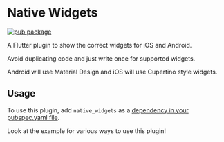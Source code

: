 # Native Widgets

[![pub package](https://img.shields.io/pub/v/native_widgets.svg)](https://pub.dartlang.org/packages/native_widgets)

A Flutter plugin to show the correct widgets for iOS and Android. 

Avoid duplicating code and just write once for supported widgets. 

Android will use Material Design and iOS will use Cupertino style widgets.

## Usage

To use this plugin, add `native_widgets` as a [dependency in your pubspec.yaml file](https://flutter.io/platform-plugins/).

Look at the example for various ways to use this plugin!